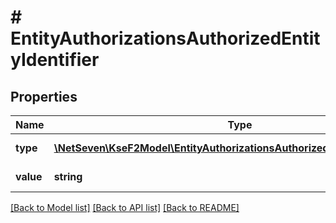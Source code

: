 # # EntityAuthorizationsAuthorizedEntityIdentifier

## Properties

Name | Type | Description | Notes
------------ | ------------- | ------------- | -------------
**type** | [**\NetSeven\KseF2Model\EntityAuthorizationsAuthorizedEntityIdentifierType**](EntityAuthorizationsAuthorizedEntityIdentifierType.md) | Typ identyfikatora. |
**value** | **string** | Wartość identyfikatora. |

[[Back to Model list]](../../README.md#models) [[Back to API list]](../../README.md#endpoints) [[Back to README]](../../README.md)
